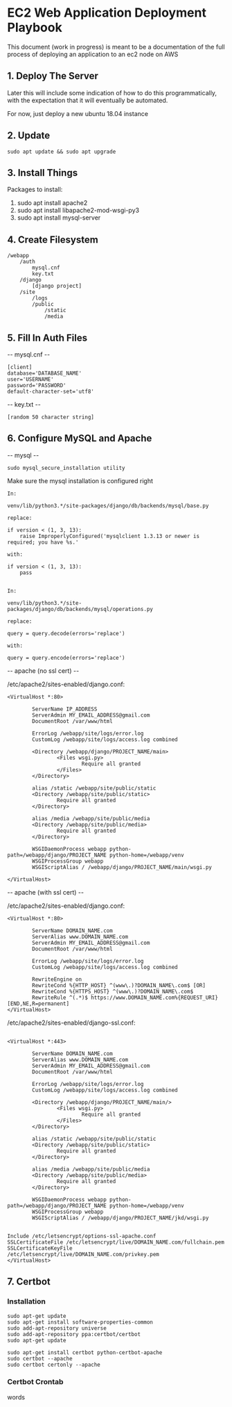 # EC2 Web Application Deployment Playbook

This document (work in progress) is meant to be a documentation of the full process of deploying an application to an ec2 node on AWS

## 1. Deploy The Server

Later this will include some indication of how to do this programmatically, with the expectation that it will eventually be automated.

For now, just deploy a new ubuntu 18.04 instance

## 2. Update

```
sudo apt update && sudo apt upgrade
```

## 3. Install Things

Packages to install:

1. sudo apt install apache2
2. sudo apt install libapache2-mod-wsgi-py3
3. sudo apt install mysql-server

## 4. Create Filesystem

```
/webapp
	/auth
		mysql.cnf
		key.txt
	/django
		[django project]
	/site
		/logs
		/public
			/static
			/media
```

## 5. Fill In Auth Files

-- mysql.cnf --
```
[client]
database='DATABASE_NAME'
user='USERNAME'
password='PASSWORD'
default-character-set='utf8'
```

-- key.txt --
```
[random 50 character string]
```

## 6. Configure MySQL and Apache

-- mysql --

```
sudo mysql_secure_installation utility
```

Make sure the mysql installation is configured right

```
In:

venv/lib/python3.*/site-packages/django/db/backends/mysql/base.py

replace:

if version < (1, 3, 13):
	raise ImproperlyConfigured('mysqlclient 1.3.13 or newer is required; you have %s.'

with:

if version < (1, 3, 13):
	pass

```

```

In:

venv/lib/python3.*/site-packages/django/db/backends/mysql/operations.py

replace:

query = query.decode(errors='replace')

with:

query = query.encode(errors='replace')

```

-- apache (no ssl cert) --

/etc/apache2/sites-enabled/django.conf:

```
<VirtualHost *:80>

        ServerName IP_ADDRESS
        ServerAdmin MY_EMAIL_ADDRESS@gmail.com
        DocumentRoot /var/www/html

        ErrorLog /webapp/site/logs/error.log
        CustomLog /webapp/site/logs/access.log combined

        <Directory /webapp/django/PROJECT_NAME/main>
                <Files wsgi.py>
                        Require all granted
                </Files>
        </Directory>

        alias /static /webapp/site/public/static
        <Directory /webapp/site/public/static>
                Require all granted
        </Directory>

        alias /media /webapp/site/public/media
        <Directory /webapp/site/public/media>
                Require all granted
        </Directory>

        WSGIDaemonProcess webapp python-path=/webapp/django/PROJECT_NAME python-home=/webapp/venv
        WSGIProcessGroup webapp
        WSGIScriptAlias / /webapp/django/PROJECT_NAME/main/wsgi.py

</VirtualHost>

```
-- apache (with ssl cert) --

/etc/apache2/sites-enabled/django.conf:

```
<VirtualHost *:80>

        ServerName DOMAIN_NAME.com
        ServerAlias www.DOMAIN_NAME.com
        ServerAdmin MY_EMAIL_ADDRESS@gmail.com
        DocumentRoot /var/www/html

        ErrorLog /webapp/site/logs/error.log
        CustomLog /webapp/site/logs/access.log combined

        RewriteEngine on
        RewriteCond %{HTTP_HOST} ^(www\.)?DOMAIN_NAME\.com$ [OR]
        RewriteCond %{HTTPS_HOST} ^(www\.)?DOMAIN_NAME\.com$
        RewriteRule ^(.*)$ https://www.DOMAIN_NAME.com%{REQUEST_URI} [END,NE,R=permanent]
</VirtualHost>

```
/etc/apache2/sites-enabled/django-ssl.conf:

```

<VirtualHost *:443>

        ServerName DOMAIN_NAME.com
        ServerAlias www.DOMAIN_NAME.com
        ServerAdmin MY_EMAIL_ADDRESS@gmail.com
        DocumentRoot /var/www/html

        ErrorLog /webapp/site/logs/error.log
        CustomLog /webapp/site/logs/access.log combined

        <Directory /webapp/django/PROJECT_NAME/main/>
                <Files wsgi.py>
                        Require all granted
                </Files>
        </Directory>

        alias /static /webapp/site/public/static
        <Directory /webapp/site/public/static>
                Require all granted
        </Directory>

        alias /media /webapp/site/public/media
        <Directory /webapp/site/public/media>
                Require all granted
        </Directory>

        WSGIDaemonProcess webapp python-path=/webapp/django/PROJECT_NAME python-home=/webapp/venv
        WSGIProcessGroup webapp
        WSGIScriptAlias / /webapp/django/PROJECT_NAME/jkd/wsgi.py


Include /etc/letsencrypt/options-ssl-apache.conf
SSLCertificateFile /etc/letsencrypt/live/DOMAIN_NAME.com/fullchain.pem
SSLCertificateKeyFile /etc/letsencrypt/live/DOMAIN_NAME.com/privkey.pem
</VirtualHost>

```
## 7. Certbot

### Installation

```
sudo apt-get update
sudo apt-get install software-properties-common
sudo add-apt-repository universe
sudo add-apt-repository ppa:certbot/certbot
sudo apt-get update

sudo apt-get install certbot python-certbot-apache
sudo certbot --apache
sudo certbot certonly --apache
```
### Certbot Crontab

words
